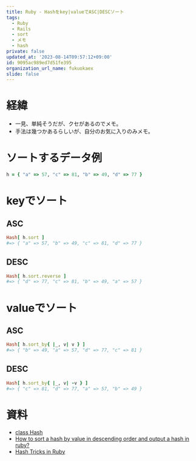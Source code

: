 ```yaml
---
title: Ruby - Hashをkey|valueでASC|DESCソート
tags:
  - Ruby
  - Rails
  - sort
  - メモ
  - hash
private: false
updated_at: '2023-08-14T09:57:12+09:00'
id: 9095ac989ed7d51fe395
organization_url_name: fukuokaex
slide: false
---
```

# 経緯

- 一見、単純そうだが、クセがあるのでメモ。
- 手法は幾つかあるらしいが、自分のお気に入りのみメモ。


# ソートするデータ例
```rb
h = { "a" => 57, "c" => 81, "b" => 49, "d" => 77 }
```

# keyでソート

## ASC

```rb
Hash[ h.sort ]
#=> { "a" => 57, "b" => 49, "c" => 81, "d" => 77 }
```

## DESC

```rb
Hash[ h.sort.reverse ]
#=> { "d" => 77, "c" => 81, "b" => 49, "a" => 57 }
```

# valueでソート

## ASC

```rb
Hash[ h.sort_by{ |_, v| v } ]
#=> { "b" => 49, "a" => 57, "d" => 77, "c" => 81 }
```

## DESC

```rb
Hash[ h.sort_by{ |_, v| -v } ]
#=> { "c" => 81, "d" => 77, "a" => 57, "b" => 49 }
```

# 資料

- [class Hash](http://docs.ruby-lang.org/en/2.0.0/Hash.html)
- [How to sort a hash by value in descending order and output a hash in ruby?](http://stackoverflow.com/questions/13216092/how-to-sort-a-hash-by-value-in-descending-order-and-output-a-hash-in-ruby)
- [Hash Tricks in Ruby](http://thirtysixthspan.com/posts/hash-tricks-in-ruby)
